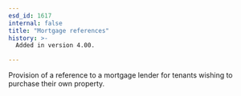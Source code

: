 ```yaml
---
esd_id: 1617
internal: false
title: "Mortgage references"
history: >-
  Added in version 4.00.

---
```


Provision of a reference to a mortgage lender for tenants wishing to purchase their own property.

